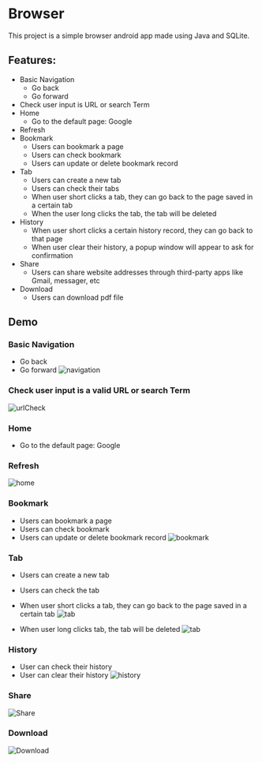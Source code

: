 # Browser

This project is a simple browser android app made using Java and SQLite. 

## Features:
- Basic Navigation
    - Go back
    - Go forward
- Check user input is URL or search Term
- Home
    - Go to the default page: Google
- Refresh
- Bookmark
    - Users can bookmark a page
    - Users can check bookmark
    - Users can update or delete bookmark record
- Tab
    - Users can create a new tab
    - Users can check their tabs
    - When user short clicks a tab, they can go back to the page saved in a certain tab
    - When the user long clicks the tab, the tab will be deleted
- History
    - When user short clicks a certain history record, they can go back to that page
    - When user clear their history, a popup window will appear to ask for confirmation
- Share
    - Users can share website addresses through third-party apps like Gmail, messager, etc
- Download
    - Users can download pdf file


## Demo

### Basic Navigation

- Go back
- Go forward
![navigation](https://github.com/erinchocolate/android-browser/blob/master/demo/basic%20navigation.gif)

### Check user input is a valid URL or search Term
![urlCheck](https://github.com/erinchocolate/android-browser/blob/master/demo/URL%20check.gif)
### Home

- Go to the default page: Google

### Refresh
![home](https://github.com/erinchocolate/android-browser/blob/master/demo/home%20and%20refresh.gif)

### Bookmark

- Users can bookmark a page
- Users can check bookmark
- Users can update or delete bookmark record
![bookmark](https://github.com/erinchocolate/android-browser/blob/master/demo/bookmark.gif)

### Tab

- Users can create a new tab
- Users can check the tab
- When user short clicks a tab, they can go back to the page saved in a certain tab
![tab](https://github.com/erinchocolate/android-browser/blob/master/demo/Tab.gif)

- When user long clicks tab, the tab will be deleted
![tab](https://github.com/erinchocolate/android-browser/blob/master/demo/delete%20Tab.gif)

### History
- User can check their history
- User can clear their history
![history](https://github.com/erinchocolate/android-browser/blob/master/demo/History.gif)

### Share
![Share](https://github.com/erinchocolate/android-browser/blob/master/demo/Share.gif)

### Download
![Download](https://github.com/erinchocolate/android-browser/blob/master/demo/Download.gif)
